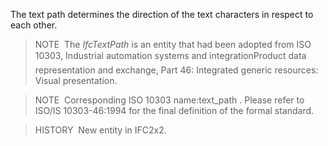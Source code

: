 The text path determines the direction of the text characters in respect to each other.

> NOTE&nbsp; The _IfcTextPath_ is an entity that had been adopted from ISO 10303, Industrial automation systems and integration&#151;Product data representation and exchange, Part 46: Integrated generic resources: Visual presentation.

> NOTE&nbsp; Corresponding ISO 10303 name:text_path . Please refer to ISO/IS 10303-46:1994 for the final definition of the formal standard.

> HISTORY&nbsp; New entity in IFC2x2.
